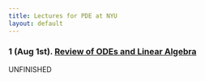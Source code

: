 ```yaml
---
title: Lectures for PDE at NYU
layout: default
---
```


### 1 (Aug 1st). [Review of ODEs and Linear Algebra](Lectures/Review-ODE-LA.pdf)

UNFINISHED


